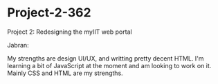 # Project-2-362
Project 2: Redesigning the myIIT web portal

Jabran:

My strengths are design UI/UX, and writting pretty decent HTML. I'm learning a bit of JavaScript at the moment and am looking to work on it. Mainly CSS and HTML are my strengths.

